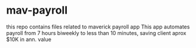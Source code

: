 # mav-payroll
this repo contains files related to maverick payroll app 
This app automates payroll from 7 hours biweekly to less than 10 minutes, saving client aprox $10K in ann. value
